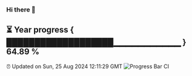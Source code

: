 ### Hi there 👋
⏳ Year progress { ███████████████████▁▁▁▁▁▁▁▁▁▁▁ } 64.89 %
---
⏰ Updated on Sun, 25 Aug 2024 12:11:29 GMT
![Progress Bar CI](https://github.com/Moyi321/Moyi321/workflows/Progress%20Bar%20CI/badge.svg)
